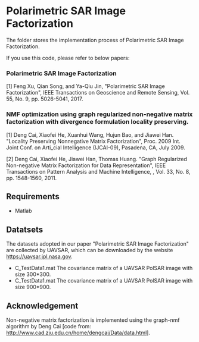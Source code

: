 # Polarimetric SAR Image Factorization 
The folder stores the implementation process of Polarimetric SAR Image Factorization. 

If you use this code, please refer to below papers:
### Polarimetric SAR Image Factorization
[1]  Feng Xu, Qian Song, and Ya-Qiu Jin,  "Polarimetric SAR Image Factorization",  IEEE Transactions on Geoscience and Remote Sensing, Vol. 55, No. 9, pp. 5026-5041, 2017.  
### NMF optimization using graph regularized non-negative matrix factorization with divergence formulation locality preserving.
[1]  Deng Cai, Xiaofei He, Xuanhui Wang, Hujun Bao, and Jiawei Han. "Locality Preserving Nonnegative Matrix Factorization", Proc. 2009 Int. Joint Conf. on Arti_cial Intelligence (IJCAI-09), Pasadena, CA, July 2009. 

[2]  Deng Cai, Xiaofei He, Jiawei Han, Thomas Huang. "Graph Regularized Non-negative Matrix Factorization for Data Representation", IEEE Transactions on Pattern Analysis and Machine Intelligence, , Vol. 33, No. 8, pp. 1548-1560, 2011.  

## Requirements
- Matlab

## Datatsets
The datasets adopted in our paper "Polarimetric SAR Image Factorization" are collected by UAVSAR, which can be downloaded by the website 
https://uavsar.jpl.nasa.gov.
- C_TestData1.mat  The covariance matrix of a UAVSAR PolSAR image with size 300*300.
- C_TestData1.mat  The covariance matrix of a UAVSAR PolSAR image with size 900*900.

## Acknowledgement 
Non-negative matrix factorization is implemented using the graph-nmf algorithm by Deng Cai [code from: http://www.cad.zju.edu.cn/home/dengcai/Data/data.html].
